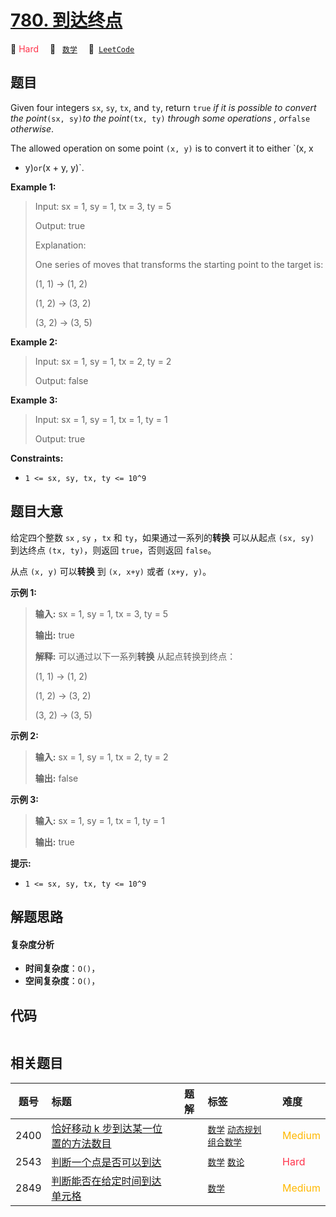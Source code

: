 # [780. 到达终点](https://leetcode.com/problems/reaching-points)

🔴 <font color=#ff334b>Hard</font>&emsp; 🔖&ensp; [`数学`](/tag/math.md)&emsp; 🔗&ensp;[`LeetCode`](https://leetcode.com/problems/reaching-points)

## 题目

Given four integers `sx`, `sy`, `tx`, and `ty`, return `true` _if it is
possible to convert the point_`(sx, sy)`_to the point_`(tx, ty)` _through some
operations_ _, or_`false` _otherwise_.

The allowed operation on some point `(x, y)` is to convert it to either `(x, x
+ y)` or `(x + y, y)`.



**Example 1:**

> Input: sx = 1, sy = 1, tx = 3, ty = 5
> 
> Output: true
> 
> Explanation:
> 
> One series of moves that transforms the starting point to the target is:
> 
> (1, 1) -> (1, 2)
> 
> (1, 2) -> (3, 2)
> 
> (3, 2) -> (3, 5)

**Example 2:**

> Input: sx = 1, sy = 1, tx = 2, ty = 2
> 
> Output: false

**Example 3:**

> Input: sx = 1, sy = 1, tx = 1, ty = 1
> 
> Output: true

**Constraints:**

  * `1 <= sx, sy, tx, ty <= 10^9`


## 题目大意

给定四个整数 `sx` , `sy` ，`tx` 和 `ty`，如果通过一系列的**转换** 可以从起点 `(sx, sy)` 到达终点 `(tx,
ty)`，则返回 `true`，否则返回 `false`。

从点 `(x, y)` 可以**转换** 到 `(x, x+y)`  或者 `(x+y, y)`。



**示例 1:**

> 
> 
> 
> 
> 
> **输入:** sx = 1, sy = 1, tx = 3, ty = 5
> 
> **输出:** true
> 
> **解释:** 可以通过以下一系列**转换** 从起点转换到终点：
> 
> (1, 1) -> (1, 2)
> 
> (1, 2) -> (3, 2)
> 
> (3, 2) -> (3, 5)
> 
> 

**示例 2:**

> 
> 
> 
> 
> 
> **输入:** sx = 1, sy = 1, tx = 2, ty = 2 
> 
> **输出:** false
> 
> 

**示例 3:**

> 
> 
> 
> 
> 
> **输入:** sx = 1, sy = 1, tx = 1, ty = 1 
> 
> **输出:** true
> 
> 



**提示:**

  * `1 <= sx, sy, tx, ty <= 10^9`


## 解题思路

#### 复杂度分析

- **时间复杂度**：`O()`，
- **空间复杂度**：`O()`，

## 代码

```javascript

```

## 相关题目

<!-- prettier-ignore -->
| 题号 | 标题 | 题解 | 标签 | 难度 |
| :------: | :------ | :------: | :------ | :------ |
| 2400 | [恰好移动 k 步到达某一位置的方法数目](https://leetcode.com/problems/number-of-ways-to-reach-a-position-after-exactly-k-steps) |  |  [`数学`](/tag/math.md) [`动态规划`](/tag/dynamic-programming.md) [`组合数学`](/tag/combinatorics.md) | <font color=#ffb800>Medium</font> |
| 2543 | [判断一个点是否可以到达](https://leetcode.com/problems/check-if-point-is-reachable) |  |  [`数学`](/tag/math.md) [`数论`](/tag/number-theory.md) | <font color=#ff334b>Hard</font> |
| 2849 | [判断能否在给定时间到达单元格](https://leetcode.com/problems/determine-if-a-cell-is-reachable-at-a-given-time) |  |  [`数学`](/tag/math.md) | <font color=#ffb800>Medium</font> |